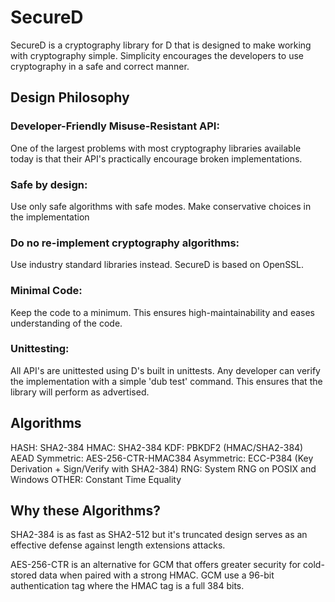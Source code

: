 # SecureD

SecureD is a cryptography library for D that is designed to make working with cryptography simple. Simplicity encourages the developers to use cryptography in a safe and correct manner.

## Design Philosophy

### Developer-Friendly Misuse-Resistant API:
One of the largest problems with most cryptography libraries available today is that their API's practically encourage broken implementations.

### Safe by design:
Use only safe algorithms with safe modes. Make conservative choices in the implementation

### Do no re-implement cryptography algorithms:
Use industry standard libraries instead. SecureD is based on OpenSSL.

### Minimal Code:
Keep the code to a minimum. This ensures high-maintainability and eases understanding of the code.

### Unittesting:
All API's are unittested using D's built in unittests. Any developer can verify the implementation with a simple 'dub test' command. This ensures that the library will perform as advertised.

## Algorithms

HASH:				SHA2-384
HMAC:				SHA2-384
KDF:				PBKDF2 (HMAC/SHA2-384)
AEAD Symmetric: 	AES-256-CTR-HMAC384
Asymmetric:			ECC-P384 (Key Derivation + Sign/Verify with SHA2-384)
RNG: 				System RNG on POSIX and Windows
OTHER: 				Constant Time Equality

## Why these Algorithms?

SHA2-384 is as fast as SHA2-512 but it's truncated design serves as an effective defense against length extensions attacks.

AES-256-CTR is an alternative for GCM that offers greater security for cold-stored data when paired with a strong HMAC. GCM use a 96-bit authentication tag where the HMAC tag is a full 384 bits.
